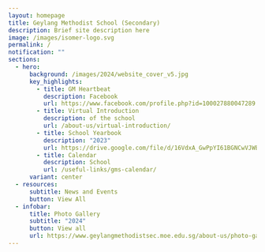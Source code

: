 ```yaml
---
layout: homepage
title: Geylang Methodist School (Secondary)
description: Brief site description here
image: /images/isomer-logo.svg
permalink: /
notification: ""
sections:
  - hero:
      background: /images/2024/website_cover_v5.jpg
      key_highlights:
        - title: GM Heartbeat
          description: Facebook
          url: https://www.facebook.com/profile.php?id=100027880047289
        - title: Virtual Introduction
          description: of the school
          url: /about-us/virtual-introduction/
        - title: School Yearbook
          description: "2023"
          url: https://drive.google.com/file/d/16VdxA_GwPpYI61BGNCwVJWBvQw-K7bJQ/view?usp=drive_link
        - title: Calendar
          description: School
          url: /useful-links/gms-calendar/
      variant: center
  - resources:
      subtitle: News and Events
      button: View All
  - infobar:
      title: Photo Gallery
      subtitle: "2024"
      button: View all
      url: https://www.geylangmethodistsec.moe.edu.sg/about-us/photo-gallery/2024/
---
```

